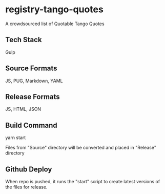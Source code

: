 # registry-tango-quotes

A crowdsourced list of Quotable Tango Quotes

## Tech Stack

Gulp

## Source Formats

JS, PUG, Markdown, YAML

## Release Formats

JS, HTML, JSON

## Build Command

yarn start

Files from "Source" directory will be converted
and placed in "Release" directory

## Github Deploy

When repo is pushed, it runs the "start" script to
create latest versions of the files for release.

